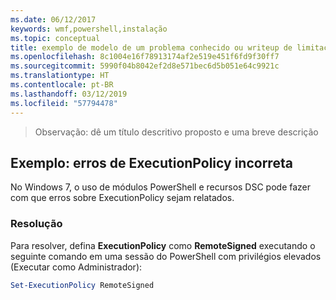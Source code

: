 ```yaml
---
ms.date: 06/12/2017
keywords: wmf,powershell,instalação
ms.topic: conceptual
title: exemplo de modelo de um problema conhecido ou writeup de limitação
ms.openlocfilehash: 8c1004e16f78913174af2e519e451f6fd9f30ff7
ms.sourcegitcommit: 5990f04b8042ef2d8e571bec6d5b051e64c9921c
ms.translationtype: HT
ms.contentlocale: pt-BR
ms.lasthandoff: 03/12/2019
ms.locfileid: "57794478"
---
```

 >Observação: dê um título descritivo proposto e uma breve descrição

## <a name="example-erroneous-executionpolicy-errors"></a>Exemplo: erros de ExecutionPolicy incorreta
No Windows 7, o uso de módulos PowerShell e recursos DSC pode fazer com que erros sobre ExecutionPolicy sejam relatados.

### <a name="resolution"></a>Resolução

Para resolver, defina **ExecutionPolicy** como **RemoteSigned** executando o seguinte comando em uma sessão do PowerShell com privilégios elevados (Executar como Administrador):

```powershell
Set-ExecutionPolicy RemoteSigned
```
